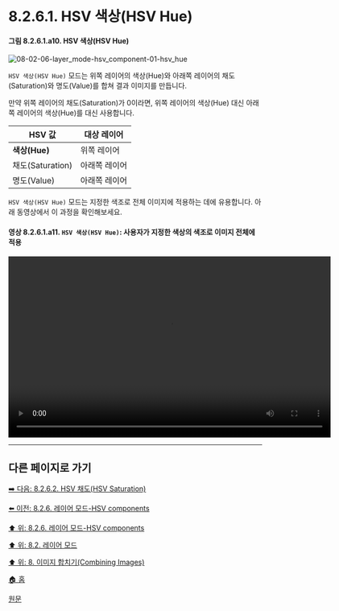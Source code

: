 # 8.2.6.1. HSV 색상(HSV Hue) 

#### 그림 8.2.6.1.a10. HSV 색상(HSV Hue) 
![08-02-06-layer_mode-hsv_component-01-hsv_hue](https://github.com/wonder13662/gimp/assets/15767104/9bc6d996-d48a-454b-8f08-a7ceba62d162)

`HSV 색상(HSV Hue)` 모드는 위쪽 레이어의 색상(Hue)와 아래쪽 레이어의 채도(Saturation)와 명도(Value)를 합쳐 결과 이미지를 만듭니다.

만약 위쪽 레이어의 채도(Saturation)가 0이라면, 위쪽 레이어의 색상(Hue) 대신 아래쪽 레이어의 색상(Hue)를 대신 사용합니다.

|HSV 값|대상 레이어|
|---|---|
|**색상(Hue)**|위쪽 레이어|
|채도(Saturation)|아래쪽 레이어|
|명도(Value)|아래쪽 레이어|

`HSV 색상(HSV Hue)` 모드는 지정한 색조로 전체 이미지에 적용하는 데에 유용합니다. 아래 동영상에서 이 과정을 확인해보세요.

#### 영상 8.2.6.1.a11. `HSV 색상(HSV Hue)`: 사용자가 지정한 색상의 색조로 이미지 전체에 적용
<video controls="controls" width="640" height="360" src="https://github.com/wonder13662/gimp/assets/15767104/f441430c-33b0-4332-b88f-c9c2648825e9"></video>

***

## 다른 페이지로 가기

[➡️ 다음: 8.2.6.2. HSV 채도(HSV Saturation)](./08-02-06-02-hsv_saturation.md)

[⬅️ 이전: 8.2.6. 레이어 모드-HSV components](./08-02-06-00-hsv-components-layer-modes.md)

[⬆️ 위: 8.2.6. 레이어 모드-HSV components](./08-02-06-00-hsv-components-layer-modes.md)

[⬆️ 위: 8.2. 레이어 모드](./08-02-00-layer_modes.md)

[⬆️ 위: 8. 이미지 합치기(Combining Images)](./08-00-combining-images.md)

[🏠 홈](./00-home.md)

[원문](https://docs.gimp.org/2.10/ko/layer-mode-group-hsv.html#layer-mode-hsv-hue)
